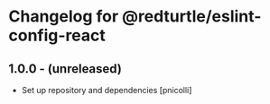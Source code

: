 # Changelog for @redturtle/eslint-config-react

## 1.0.0 - (unreleased)

- Set up repository and dependencies [pnicolli]
